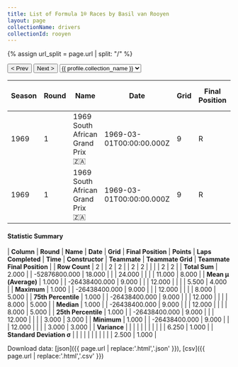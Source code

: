 ```yaml
---
title: List of Formula 1® Races by Basil van Rooyen
layout: page
collectionName: drivers
collectionId: rooyen
---
```


{% assign url_split = page.url | split: "/" %}
<div id="collection-navigation">
<button onclick="selector.options[selector.selectedIndex-1].value && (window.location = selector.options[selector.selectedIndex-1].value);">&lt; Prev</button>
<button onclick="selector.options[selector.selectedIndex+1].value && (window.location = selector.options[selector.selectedIndex+1].value);">Next &gt;</button>
<select id="selector" onchange="this.options[this.selectedIndex].value && (window.location = this.options[this.selectedIndex].value);">
  {% for collectionId in site.data[page.collectionName].refs %}
    {% if collectionId == page.collectionId %}
      {% assign selected = "selected" %}
    {% else %}
      {% assign selected = "" %}
    {% endif %}
    {% assign profile = site.data[page.collectionName][collectionId].profile %}
    <option value="/f1/{{ page.collectionName }}/{{ collectionId }}/{{ url_split[4] }}" {{ selected }}>{{ profile.collection_name }}</option>
  {% endfor %}
</select>
</div>

| Season | Round | Name | Date | Grid | Final Position | Points | Laps Completed | Time | Constructor | Teammate | Teammate Grid | Teammate Final Position |
|--|--|--|--|--|--|--|--|--|--|--|--|--|
| 1969 | 1 | 1969 South African Grand Prix 🇿🇦 | 1969-03-01T00:00:00.000Z | 9 | R | 0.0 | 12 |   | McLaren-Ford 🇬🇧 | [Denny Hulme 🇳🇿](/f1/drivers/hulme) | 3 | 3 |
| 1969 | 1 | 1969 South African Grand Prix 🇿🇦 | 1969-03-01T00:00:00.000Z | 9 | R | 0.0 | 12 |   | McLaren-Ford 🇬🇧 | [Bruce McLaren 🇳🇿](/f1/drivers/mclaren) | 8 | 5 |

#### Statistic Summary

| **Column** | **Round** | **Name** | **Date** | **Grid** | **Final Position** | **Points** | **Laps Completed** | **Time** | **Constructor** | **Teammate** | **Teammate Grid** | **Teammate Final Position** |
| **Row Count** | 2 |  | 2 | 2 |  | 2 | 2 |  |  |  | 2 | 2 |
| **Total Sum** | 2.000 |  | -52876800.000 | 18.000 |  |  | 24.000 |  |  |  | 11.000 | 8.000 |
| **Mean μ (Average)** | 1.000 |  | -26438400.000 | 9.000 |  |  | 12.000 |  |  |  | 5.500 | 4.000 |
| **Maximum** | 1.000 |  | -26438400.000 | 9.000 |  |  | 12.000 |  |  |  | 8.000 | 5.000 |
| **75th Percentile** | 1.000 |  | -26438400.000 | 9.000 |  |  | 12.000 |  |  |  | 8.000 | 5.000 |
| **Median** | 1.000 |  | -26438400.000 | 9.000 |  |  | 12.000 |  |  |  | 8.000 | 5.000 |
| **25th Percentile** | 1.000 |  | -26438400.000 | 9.000 |  |  | 12.000 |  |  |  | 3.000 | 3.000 |
| **Minimum** | 1.000 |  | -26438400.000 | 9.000 |  |  | 12.000 |  |  |  | 3.000 | 3.000 |
| **Variance** |  |  |  |  |  |  |  |  |  |  | 6.250 | 1.000 |
| **Standard Deviation σ** |  |  |  |  |  |  |  |  |  |  | 2.500 | 1.000 |

Download data: [json]({{ page.url | replace:'.html','.json' }}), [csv]({{ page.url | replace:'.html','.csv' }})
